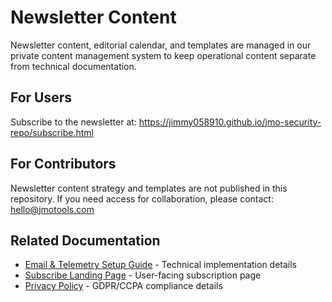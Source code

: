 # Newsletter Content

Newsletter content, editorial calendar, and templates are managed in our private content management system to keep operational content separate from technical documentation.

## For Users

Subscribe to the newsletter at: https://jimmy058910.github.io/jmo-security-repo/subscribe.html

## For Contributors

Newsletter content strategy and templates are not published in this repository. If you need access for collaboration, please contact: hello@jmotools.com

## Related Documentation

- [Email & Telemetry Setup Guide](EMAIL_TELEMETRY_SETUP.md) - Technical implementation details
- [Subscribe Landing Page](subscribe.html) - User-facing subscription page
- [Privacy Policy](PRIVACY.html) - GDPR/CCPA compliance details

